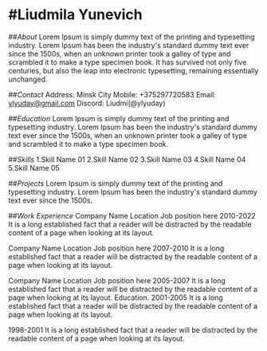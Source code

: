 #Liudmila Yunevich
====

##_About_
Lorem Ipsum is simply dummy text of the printing and typesetting industry. Lorem Ipsum has been the industry's standard dummy text ever since the 1500s, when an unknown printer took a galley of type and scrambled it to make a type specimen book. It has survived not only five centuries, but also the leap into electronic typesetting, remaining essentially unchanged.

##_Contact_
Address: Minsk City Mobile: +375297720583 Email: ylyuday@gmail.com Discord: Liudmi(@ylyuday)

##_Education_
Lorem Ipsum is simply dummy text of the printing and typesetting industry. Lorem Ipsum has been the industry's standard dummy text ever since the 1500s, when an unknown printer took a galley of type and scrambled it to make a type specimen book.

##_Skills_
1.Skill Name 01 2.Skill Name 02 3.Skill Name 03 4.Skill Name 04 5.Skill Name 05

##_Projects_
Lorem Ipsum is simply dummy text of the printing and typesetting industry. Lorem Ipsum has been the industry's standard dummy text ever since the 1500s.

##_Work Experience_
Company Name Location Job position here 2010-2022 It is a long established fact that a reader will be distracted by the readable content of a page when looking at its layout.

Company Name Location Job position here 2007-2010 It is a long established fact that a reader will be distracted by the readable content of a page when looking at its layout.

Company Name Location Job position here 2005-2007 It is a long established fact that a reader will be distracted by the readable content of a page when looking at its layout.
Education.
2001-2005 It is a long established fact that a reader will be distracted by the readable content of a page when looking at its layout.

1998-2001 It is a long established fact that a reader will be distracted by the readable content of a page when looking at its layout.
